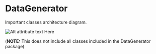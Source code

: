 DataGenerator
=============
Important classes architecture diagram. 

![Alt attribute text Here](http://finraos.github.io/DataGenerator/imgs/DataGenClassDiagram.png)

(**NOTE:** This does not include all classes included in the DataGenerator package)

